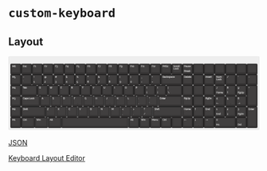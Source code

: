# `custom-keyboard`

## Layout

![Layout png](./design/keyboard-layout.png)

[JSON](./design/keyboard-layout.json)

[Keyboard Layout Editor](http://www.keyboard-layout-editor.com/#/gists/c866bcbde69c89530b563152486ffa42)


